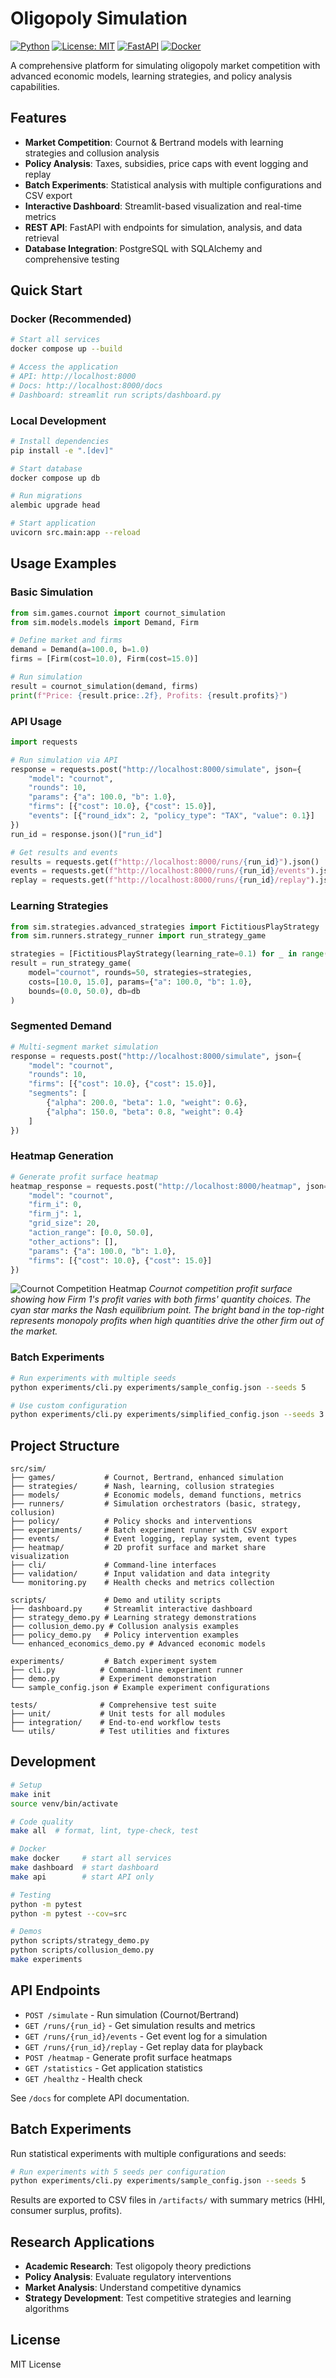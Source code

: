 # Oligopoly Simulation

[![Python](https://img.shields.io/badge/python-3.8%2B-blue.svg)](https://www.python.org/downloads/)
[![License: MIT](https://img.shields.io/badge/License-MIT-yellow.svg)](https://opensource.org/licenses/MIT)
[![FastAPI](https://img.shields.io/badge/FastAPI-0.104%2B-009688.svg)](https://fastapi.tiangolo.com/)
[![Docker](https://img.shields.io/badge/Docker-supported-2496ED.svg)](https://www.docker.com/)

A comprehensive platform for simulating oligopoly market competition with advanced economic models, learning strategies, and policy analysis capabilities.

## Features

- **Market Competition**: Cournot & Bertrand models with learning strategies and collusion analysis
- **Policy Analysis**: Taxes, subsidies, price caps with event logging and replay
- **Batch Experiments**: Statistical analysis with multiple configurations and CSV export
- **Interactive Dashboard**: Streamlit-based visualization and real-time metrics
- **REST API**: FastAPI with endpoints for simulation, analysis, and data retrieval
- **Database Integration**: PostgreSQL with SQLAlchemy and comprehensive testing

## Quick Start

### Docker (Recommended)
```bash
# Start all services
docker compose up --build

# Access the application
# API: http://localhost:8000
# Docs: http://localhost:8000/docs
# Dashboard: streamlit run scripts/dashboard.py
```

### Local Development
```bash
# Install dependencies
pip install -e ".[dev]"

# Start database
docker compose up db

# Run migrations
alembic upgrade head

# Start application
uvicorn src.main:app --reload
```

## Usage Examples

### Basic Simulation
```python
from sim.games.cournot import cournot_simulation
from sim.models.models import Demand, Firm

# Define market and firms
demand = Demand(a=100.0, b=1.0)
firms = [Firm(cost=10.0), Firm(cost=15.0)]

# Run simulation
result = cournot_simulation(demand, firms)
print(f"Price: {result.price:.2f}, Profits: {result.profits}")
```

### API Usage
```python
import requests

# Run simulation via API
response = requests.post("http://localhost:8000/simulate", json={
    "model": "cournot",
    "rounds": 10,
    "params": {"a": 100.0, "b": 1.0},
    "firms": [{"cost": 10.0}, {"cost": 15.0}],
    "events": [{"round_idx": 2, "policy_type": "TAX", "value": 0.1}]
})
run_id = response.json()["run_id"]

# Get results and events
results = requests.get(f"http://localhost:8000/runs/{run_id}").json()
events = requests.get(f"http://localhost:8000/runs/{run_id}/events").json()
replay = requests.get(f"http://localhost:8000/runs/{run_id}/replay").json()
```

### Learning Strategies
```python
from sim.strategies.advanced_strategies import FictitiousPlayStrategy
from sim.runners.strategy_runner import run_strategy_game

strategies = [FictitiousPlayStrategy(learning_rate=0.1) for _ in range(2)]
result = run_strategy_game(
    model="cournot", rounds=50, strategies=strategies,
    costs=[10.0, 15.0], params={"a": 100.0, "b": 1.0},
    bounds=(0.0, 50.0), db=db
)
```

### Segmented Demand
```python
# Multi-segment market simulation
response = requests.post("http://localhost:8000/simulate", json={
    "model": "cournot",
    "rounds": 10,
    "firms": [{"cost": 10.0}, {"cost": 15.0}],
    "segments": [
        {"alpha": 200.0, "beta": 1.0, "weight": 0.6},
        {"alpha": 150.0, "beta": 0.8, "weight": 0.4}
    ]
})
```

### Heatmap Generation
```python
# Generate profit surface heatmap
heatmap_response = requests.post("http://localhost:8000/heatmap", json={
    "model": "cournot",
    "firm_i": 0,
    "firm_j": 1,
    "grid_size": 20,
    "action_range": [0.0, 50.0],
    "other_actions": [],
    "params": {"a": 100.0, "b": 1.0},
    "firms": [{"cost": 10.0}, {"cost": 15.0}]
})
```

![Cournot Competition Heatmap](docs/cournot_heatmap.png)
*Cournot competition profit surface showing how Firm 1's profit varies with both firms' quantity choices. The cyan star marks the Nash equilibrium point. The bright band in the top-right represents monopoly profits when high quantities drive the other firm out of the market.*

### Batch Experiments
```bash
# Run experiments with multiple seeds
python experiments/cli.py experiments/sample_config.json --seeds 5

# Use custom configuration
python experiments/cli.py experiments/simplified_config.json --seeds 3 --verbose
```

## Project Structure

```
src/sim/
├── games/           # Cournot, Bertrand, enhanced simulation
├── strategies/      # Nash, learning, collusion strategies  
├── models/          # Economic models, demand functions, metrics
├── runners/         # Simulation orchestrators (basic, strategy, collusion)
├── policy/          # Policy shocks and interventions
├── experiments/     # Batch experiment runner with CSV export
├── events/          # Event logging, replay system, event types
├── heatmap/         # 2D profit surface and market share visualization
├── cli/             # Command-line interfaces
├── validation/      # Input validation and data integrity
└── monitoring.py    # Health checks and metrics collection

scripts/             # Demo and utility scripts
├── dashboard.py     # Streamlit interactive dashboard
├── strategy_demo.py # Learning strategy demonstrations
├── collusion_demo.py # Collusion analysis examples
├── policy_demo.py   # Policy intervention examples
└── enhanced_economics_demo.py # Advanced economic models

experiments/         # Batch experiment system
├── cli.py          # Command-line experiment runner
├── demo.py         # Experiment demonstration
└── sample_config.json # Example experiment configurations

tests/              # Comprehensive test suite
├── unit/           # Unit tests for all modules
├── integration/    # End-to-end workflow tests
└── utils/          # Test utilities and fixtures
```

## Development

```bash
# Setup
make init
source venv/bin/activate

# Code quality
make all  # format, lint, type-check, test

# Docker
make docker     # start all services
make dashboard  # start dashboard
make api        # start API only

# Testing
python -m pytest
python -m pytest --cov=src

# Demos
python scripts/strategy_demo.py
python scripts/collusion_demo.py
make experiments
```

## API Endpoints

- `POST /simulate` - Run simulation (Cournot/Bertrand)
- `GET /runs/{run_id}` - Get simulation results and metrics
- `GET /runs/{run_id}/events` - Get event log for a simulation
- `GET /runs/{run_id}/replay` - Get replay data for playback
- `POST /heatmap` - Generate profit surface heatmaps
- `GET /statistics` - Get application statistics
- `GET /healthz` - Health check

See `/docs` for complete API documentation.

## Batch Experiments

Run statistical experiments with multiple configurations and seeds:

```bash
# Run experiments with 5 seeds per configuration
python experiments/cli.py experiments/sample_config.json --seeds 5
```

Results are exported to CSV files in `/artifacts/` with summary metrics (HHI, consumer surplus, profits).

## Research Applications

- **Academic Research**: Test oligopoly theory predictions
- **Policy Analysis**: Evaluate regulatory interventions
- **Market Analysis**: Understand competitive dynamics
- **Strategy Development**: Test competitive strategies and learning algorithms

## License

MIT License
